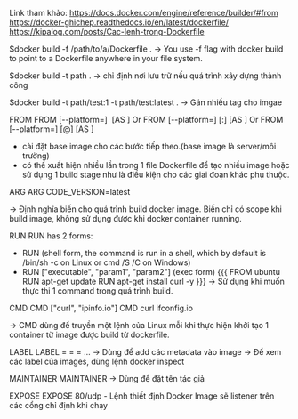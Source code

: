 Link tham khảo:
https://docs.docker.com/engine/reference/builder/#from
https://docker-ghichep.readthedocs.io/en/latest/dockerfile/
https://kipalog.com/posts/Cac-lenh-trong-Dockerfile

$docker build -f /path/to/a/Dockerfile .
-> You use -f flag with docker build to point to a Dockerfile anywhere in your file system.

$docker build -t path .
-> chỉ định nơi lưu trữ nếu quá trình xây dựng thành công

$docker build -t path/test:1 -t path/test:latest .
-> Gán nhiều tag cho imgae

FROM
FROM [--platform=<platform>] <image> [AS <name>]
Or
FROM [--platform=<platform>] <image>[:<tag>] [AS <name>]
Or
FROM [--platform=<platform>] <image>[@<digest>] [AS <name>]

  - cài đặt base image cho các bước tiếp theo.(base image là server/môi trường) 
  - có thể xuất hiện nhiều lần trong 1 file Dockerfile để tạo nhiều image hoặc sử dụng 1 build stage như là điều kiện cho các giai đoạn khác phụ thuộc.

ARG
  ARG  CODE_VERSION=latest
  
  -> Định nghĩa biến cho quá trình build docker image. Biến chỉ có scope khi build image, không sử dụng được khi docker container running.

RUN
RUN has 2 forms:
  - RUN <command> (shell form, the command is run in a shell, which by default is /bin/sh -c on Linux or cmd /S /C on Windows)
  - RUN ["executable", "param1", "param2"] (exec form)
  {{{
    FROM ubuntu
    RUN apt-get update
    RUN apt-get install curl -y
  }}}
  -> Sử dụng khi muốn thực thi 1 command trong quá trình build.
  
CMD
  CMD ["curl", "ipinfo.io"]
  CMD curl ifconfig.io
  
  -> CMD dùng để truyền một lệnh của Linux mỗi khi thực hiện khởi tạo 1 container từ image được build từ dockerfile.
  
 LABEL
  LABEL <key>=<value> <key>=<value> <key>=<value> ...
  -> Dùng để add các metadata vào image
  -> Để xem các label của images, dùng lệnh docker inspect 
 
 MAINTAINER
  MAINTAINER <name>
  -> Dùng để đặt tên tác giả
  
 EXPOSE
    EXPOSE 80/udp
    - Lệnh thiết định Docker Image sẽ listener trên các cổng chỉ định khi chạy
  
